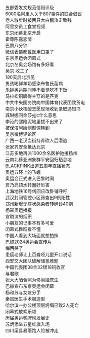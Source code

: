 五部委发文规范信用评级  
6000名阿里人关于807事件的联合倡议  
老人散步时被两只大白鹅攻击致残  
阿里女员工食堂视频  
东京闭幕北京开启  
霍尊陈露恋情  
巴黎八分钟  
微信表情都戴医用口罩了  
东京奥运会闭幕式  
北京冬奥会场馆有多好看  
吴京 收工了  
180天后北京见  
男孩喝鲜羊奶感染布鲁氏菌病  
朱婷奥运期间睡不着觉吃不下饭  
马拉松铜牌得主穿的是匹克  
中共中央国务院向中国体育代表团致贺电  
南京小伙核酸志愿现场收到录取通知书  
龚琳娜问金莎yjjc什么意思  
李沁的腿陷泥地里拔不出来了  
被保洁阿姨侧颜惊艳到  
吴京微博评论区  
广西一老汉当街持斧砍人后潜逃  
张家齐安全抵达北京  
江苏多地再派1000余名医护驰援扬州  
云南北移亚洲象群平安回归栖息地  
BLACKPINK出道五周年直播状态  
奥运五环上的飞蛾  
奥运会正式进入巴黎时间  
贾乃亮顶水转圈好厉害  
上海地铁16号线回应改卧铺呼吁  
武汉封闭管控小区筛查出9例阳性  
郑州新增无症状感染者转确诊40例  
杨幂奥运播报  
宣璐演的烟织  
小朋友的记事本有多可爱  
闭幕式舞蹈看不懂  
中国人看到大场面就想拍照  
巴黎2024奥运会宣传片  
梅西哭了  
患癌老师让上百聋哑儿童开口说话  
西安交大团队破解储氢难题  
中国代表团38金32银18铜收官  
与君歌  
张大大晒合照为佟丽娅庆生  
巴赫宣布东京奥运会闭幕  
杨和苏与女友分手  
秦岚医生手术服造型  
哈尔滨一办公楼顶层坍塌已致2人死亡  
闭幕式放欢乐颂  
历届奥运奖牌榜发展史  
苏炳添举五星红旗入场  
四川渠县暴雨路人险被冲走  
